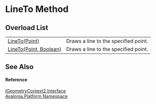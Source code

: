 # LineTo Method


## Overload List
<table>
<tr>
<td><a href="M_Avalonia_Platform_IGeometryContext_LineTo">LineTo(Point)</a></td>
<td>Draws a line to the specified point.</td>
</tr>
<tr>
<td><a href="M_Avalonia_Platform_IGeometryContext2_LineTo">LineTo(Point, Boolean)</a></td>
<td>Draws a line to the specified point.</td>
</tr>
</table>

## See Also


#### Reference
<a href="T_Avalonia_Platform_IGeometryContext2">IGeometryContext2 Interface</a>  
<a href="N_Avalonia_Platform">Avalonia.Platform Namespace</a>  
